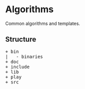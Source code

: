 Algorithms
==========

Common algorithms and templates.

Structure
---------

<pre>
+ bin
|   - binaries
+ doc
+ include
+ lib
+ play
+ src
</pre>